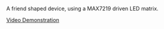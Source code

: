 A friend shaped device, using a MAX7219 driven LED matrix.

[Video Demonstration](https://www.youtube.com/watch?v=6w6y-6xS34Q)
